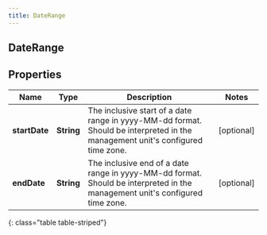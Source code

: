 ```yaml
---
title: DateRange
---
```

## DateRange


## Properties

| Name | Type | Description | Notes |
| ------------ | ------------- | ------------- | ------------- |
| **startDate** | <!----><!---->**String**<!----> | The inclusive start of a date range in yyyy-MM-dd format. Should be interpreted in the management unit&#39;s configured time zone. |  [optional] |
| **endDate** | <!----><!---->**String**<!----> | The inclusive end of a date range in yyyy-MM-dd format. Should be interpreted in the management unit&#39;s configured time zone. |  [optional] |
{: class="table table-striped"}



